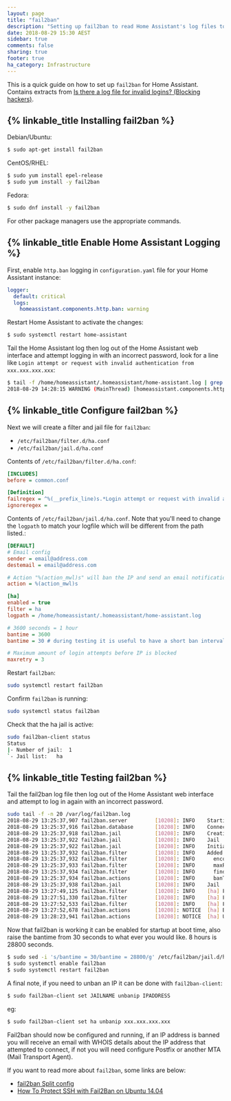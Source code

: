 ```yaml
---
layout: page
title: "fail2ban"
description: "Setting up fail2ban to read Home Assistant's log files to improve security."
date: 2018-08-29 15:30 AEST
sidebar: true
comments: false
sharing: true
footer: true
ha_category: Infrastructure
---
```


This is a quick guide on how to set up `fail2ban` for Home Assistant. Contains extracts from [Is there a log file for invalid logins? \(Blocking hackers\)](https://community.home-assistant.io/t/is-there-a-log-file-for-invalid-logins-blocking-hackers/2892).

## {% linkable_title Installing fail2ban %}

Debian/Ubuntu:

```bash
$ sudo apt-get install fail2ban
```

CentOS/RHEL:

```bash
$ sudo yum install epel-release
$ sudo yum install -y fail2ban
```
Fedora:

```bash
$ sudo dnf install -y fail2ban
```

For other package managers use the appropriate commands.

## {% linkable_title Enable Home Assistant Logging %}

First, enable `http.ban` logging in `configuration.yaml` file for your Home Assistant instance:

```yaml
logger:
  default: critical
  logs:
    homeassistant.components.http.ban: warning
```

Restart Home Assistant to activate the changes:

```bash
$ sudo systemctl restart home-assistant
```

Tail the Home Assistant log then log out of the Home Assistant web interface and attempt logging in with an incorrect password, look for a line like `Login attempt or request with invalid authentication from xxx.xxx.xxx.xxx`:

```bash
$ tail -f /home/homeassistant/.homeassistant/home-assistant.log | grep WARNING
2018-08-29 14:28:15 WARNING (MainThread) [homeassistant.components.http.ban] Login attempt or request with invalid authentication from xxx.xxx.xxx.xxx
```

## {% linkable_title Configure fail2ban %}

Next we will create a filter and jail file for `fail2ban`:

- `/etc/fail2ban/filter.d/ha.conf`
- `/etc/fail2ban/jail.d/ha.conf`

Contents of `/etc/fail2ban/filter.d/ha.conf`:

```ini
[INCLUDES]
before = common.conf

[Definition]
failregex = ^%(__prefix_line)s.*Login attempt or request with invalid authentication from <HOST>.*$
ignoreregex =
```

Contents of `/etc/fail2ban/jail.d/ha.conf`. Note that you'll need to change the `logpath` to match your logfile which will be different from the path listed.:

```ini
[DEFAULT]
# Email config
sender = email@address.com
destemail = email@address.com

# Action "%(action_mwl)s" will ban the IP and send an email notification including whois data and log entries.
action = %(action_mwl)s

[ha]
enabled = true
filter = ha
logpath = /home/homeassistant/.homeassistant/home-assistant.log

# 3600 seconds = 1 hour
bantime = 3600
bantime = 30 # during testing it is useful to have a short ban interval, comment out this line later

# Maximum amount of login attempts before IP is blocked
maxretry = 3
```

Restart `fail2ban`:

```bash
sudo systemctl restart fail2ban
```

Confirm `fail2ban` is running:

```bash
sudo systemctl status fail2ban
```

Check that the ha jail is active:

```bash
sudo fail2ban-client status
Status
|- Number of jail:	1
`- Jail list:	ha
```

## {% linkable_title Testing fail2ban %}

Tail the fail2ban log file then log out of the Home Assistant web interface and attempt to log in again with an incorrect password.
```bash
sudo tail -f -n 20 /var/log/fail2ban.log
2018-08-29 13:25:37,907 fail2ban.server         [10208]: INFO    Starting Fail2ban v0.10.3.fix1
2018-08-29 13:25:37,916 fail2ban.database       [10208]: INFO    Connected to fail2ban persistent database '/var/lib/fail2ban/fail2ban.sqlite3'
2018-08-29 13:25:37,918 fail2ban.jail           [10208]: INFO    Creating new jail 'ha'
2018-08-29 13:25:37,922 fail2ban.jail           [10208]: INFO    Jail 'ha' uses poller {}
2018-08-29 13:25:37,922 fail2ban.jail           [10208]: INFO    Initiated 'polling' backend
2018-08-29 13:25:37,932 fail2ban.filter         [10208]: INFO    Added logfile: '/home/homeassistant/.homeassistant/home-assistant.log' (pos = 5873, hash = 02ec3aefc005465a6cd8db91eff2d5e57c45757e)
2018-08-29 13:25:37,932 fail2ban.filter         [10208]: INFO      encoding: UTF-8
2018-08-29 13:25:37,933 fail2ban.filter         [10208]: INFO      maxRetry: 3
2018-08-29 13:25:37,934 fail2ban.filter         [10208]: INFO      findtime: 600
2018-08-29 13:25:37,934 fail2ban.actions        [10208]: INFO      banTime: 30
2018-08-29 13:25:37,938 fail2ban.jail           [10208]: INFO    Jail 'ha' started
2018-08-29 13:27:49,125 fail2ban.filter         [10208]: INFO    [ha] Found xxx.xxx.xxx.xxx - 2018-08-29 13:27:48
2018-08-29 13:27:51,330 fail2ban.filter         [10208]: INFO    [ha] Found xxx.xxx.xxx.xxx - 2018-08-29 13:27:51
2018-08-29 13:27:52,533 fail2ban.filter         [10208]: INFO    [ha] Found xxx.xxx.xxx.xxx - 2018-08-29 13:27:52
2018-08-29 13:27:52,678 fail2ban.actions        [10208]: NOTICE  [ha] Ban xxx.xxx.xxx.xxx
2018-08-29 13:28:23,941 fail2ban.actions        [10208]: NOTICE  [ha] Unban xxx.xxx.xxx.xxx
```

Now that fail2ban is working it can be enabled for startup at boot time, also raise the bantime from 30 seconds to what ever you would like. 8 hours is 28800 seconds.

```bash
$ sudo sed -i 's/bantime = 30/bantime = 28800/g' /etc/fail2ban/jail.d/ha.conf
$ sudo systemctl enable fail2ban
$ sudo systemctl restart fail2ban
```

A final note, if you need to unban an IP it can be done with `fail2ban-client`:

```bash
$ sudo fail2ban-client set JAILNAME unbanip IPADDRESS
```
eg:

```bash
$ sudo fail2ban-client set ha unbanip xxx.xxx.xxx.xxx
```

Fail2ban should now be configured and running, if an IP address is banned you will receive an email with WHOIS details about the IP address that attempted to connect, if not you will need configure Postfix or another MTA (Mail Transport Agent).

If you want to read more about `fail2ban`, some links are below:

 - [fail2ban Split config](http://www.fail2ban.org/wiki/index.php/FEATURE_Split_config)
 - [How To Protect SSH with Fail2Ban on Ubuntu 14.04](https://www.digitalocean.com/community/tutorials/how-to-protect-ssh-with-fail2ban-on-ubuntu-14-04)
